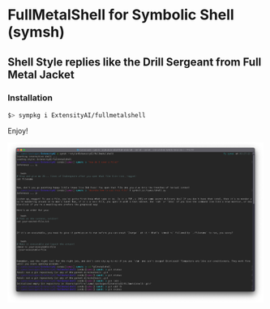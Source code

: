 # FullMetalShell for Symbolic Shell (symsh)

## Shell Style replies like the Drill Sergeant from Full Metal Jacket

### Installation

```bash
$> sympkg i ExtensityAI/fullmetalshell
```

Enjoy!

![Example](assets/example.png)
